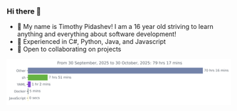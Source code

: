 ### Hi there 👋
- :adult: My name is Timothy Pidashev! I am a 16 year old striving to learn anything and everything about software development!
- :evergreen_tree: Experienced in C#, Python, Java, and Javascript
- 👯 Open to collaborating on projects

<img src="https://github.com/avinal/avinal/blob/main/images/stat.svg" alt="Time spent coding"/>

